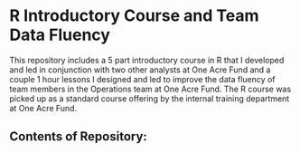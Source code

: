 # R Introductory Course and Team Data Fluency
This repository includes a 5 part introductory course in R that I developed and led in conjunction with two other analysts at One Acre Fund and a couple 1 hour lessons I designed and led to improve the data fluency of team members in the Operations team at One Acre Fund.  The R course was picked up as a standard course offering by the internal training department at One Acre Fund.

## Contents of Repository:
